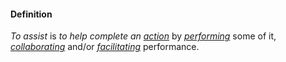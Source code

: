 #### Definition

*To assist* is *to help complete an [action](https://github.com/gcassel/Modular-Organization-Terminology/blob/master/terms/action.md)* by *[performing](https://github.com/gcassel/Modular-Organization-Terminology/blob/master/terms/perform.md)* some of it, *[collaborating](https://github.com/gcassel/Modular-Organization-Terminology/blob/master/terms/collaborate.md)* and/or *[facilitating](https://github.com/gcassel/Modular-Organization-Terminology/blob/master/terms/facilitate.md)* performance.  
